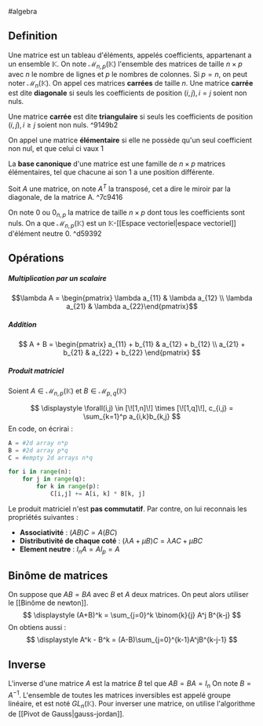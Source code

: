 #algebra 
## Definition
Une matrice est un tableau d'éléments, appelés coefficients, appartenant a un ensemble $\mathbb{K}$. On note $\mathcal{M}_{n,p}(\mathbb{K})$ l'ensemble des matrices de taille $n \times p$ avec $n$ le nombre de lignes et $p$ le nombres de colonnes. Si $p = n$, on peut noter $\mathcal{M}_n (\mathbb{K})$. On appel ces matrices **carrées** de taille $n$. Une matrice **carrée** est dite **diagonale** si seuls les coefficients de position $(i,j), i=j$ soient non nuls.  

Une matrice **carrée** est dite **triangulaire** si seuls les coefficients de position $(i,j), i \ge j$ soient non nuls.  ^9149b2

On appel une matrice **élémentaire** si elle ne possède qu'un seul coefficient non nul, et que celui ci vaux $1$  

La **base canonique** d'une matrice est une famille de $n \times p$ matrices élémentaires, tel que chacune ai son $1$ a une position différente. 

Soit $A$ une matrice, on note $A^T$ la transposé, cet a dire le miroir par la diagonale, de la matrice A.  ^7c9416

On note $0$ ou $0_{n,p}$ la matrice de taille $n \times p$ dont tous les coefficients sont nuls. 
On a que $\mathcal{M}_{n,p}(\mathbb{K})$ est un $\mathbb{K}$-[[Espace vectoriel|espace vectoriel]] d'élément neutre 0. ^d59392

## Opérations
##### Multiplication par un scalaire
$$\lambda A = \begin{pmatrix} \lambda a_{11} & \lambda a_{12} \\   \lambda a_{21} & \lambda a_{22}\end{pmatrix}$$

##### Addition
$$
A + B = \begin{pmatrix} a_{11} + b_{11} & a_{12} + b_{12} \\
a_{21} + b_{21} & a_{22} + b_{22} \end{pmatrix}
$$

##### Produit matriciel

Soient $A \in \mathcal{M}_{n,p}(\mathbb{K})$ et $B \in \mathcal{M}_{p,q}(\mathbb{K})$

$$
\displaystyle
\forall(i,j) \in [\![1,n]\!] \times [\![1,q]\!], c_{i,j} = \sum_{k=1}^p a_{i,k}b_{k,j}
$$
En code, on écrirai :
```python
A = #2d array n*p
B = #2d array p*q
C = #empty 2d arrays n*q

for i in range(n):
	for j in range(q):
		for k in range(p):
			C[i,j] += A[i, k] * B[k, j]
```

Le produit matriciel n'est **pas commutatif**. Par contre, on lui reconnais les propriétés suivantes : 
- **Associativité** : $(AB)C = A(BC)$
- **Distributivité de chaque coté** : $(\lambda A + \mu B)C = \lambda AC + \mu BC$ 
- **Element neutre** : $I_n A = AI_p = A$

## Binôme de matrices
On suppose que $AB = BA$ avec $B$ et $A$ deux matrices. On peut alors utiliser le [[Binôme de newton]]. 
$$
\displaystyle
(A+B)^k = \sum_{j=0}^k \binom{k}{j} A^j B^{k-j}
$$
On obtiens aussi :
$$
\displaystyle
A^k - B^k = (A-B)\sum_{j=0}^{k-1}A^jB^{k-j-1}
$$
## Inverse
L'inverse d'une matrice $A$ est la matrice $B$ tel que $AB = BA = I_n$
On note $B = A^{-1}$. L'ensemble de toutes les matrices inversibles est appelé groupe linéaire, et est noté $GL_n(\mathbb{K})$. 
Pour inverser une matrice, on utilise l'algorithme de [[Pivot de Gauss|gauss-jordan]].

